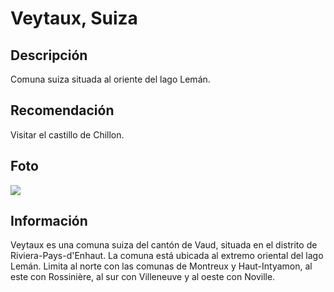 # Veytaux, Suiza

## Descripción
Comuna suiza situada al oriente del lago Lemán.

## Recomendación
Visitar el castillo de Chillon.

## Foto

![](https://i0.wp.com/deilusionarecuerdo.com/wp-content/uploads/2023/11/castillo-de-chillon-suiza.jpg?resize=1024%2C650&ssl=1)

## Información
Veytaux es una comuna suiza del cantón de Vaud, situada en el distrito de Riviera-Pays-d'Enhaut. La comuna está ubicada al extremo oriental del lago Lemán. Limita al norte con las comunas de Montreux y Haut-Intyamon, al este con Rossinière, al sur con Villeneuve y al oeste con Noville.

